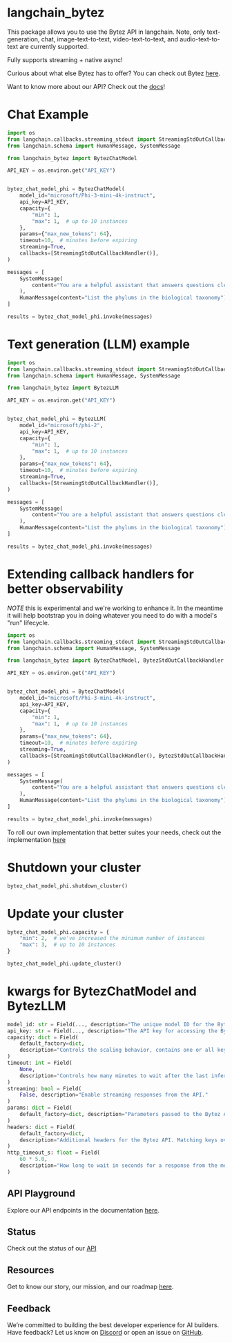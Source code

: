 # langchain_bytez

This package allows you to use the Bytez API in langchain. Note, only text-generation, chat, image-text-to-text, video-text-to-text, and audio-text-to-text are currently supported.

Fully supports streaming + native async!

Curious about what else Bytez has to offer? You can check out Bytez [here](https://bytez.com).

Want to know more about our API? Check out the [docs](https://docs.bytez.com)!

# Chat Example

```py
import os
from langchain.callbacks.streaming_stdout import StreamingStdOutCallbackHandler
from langchain.schema import HumanMessage, SystemMessage

from langchain_bytez import BytezChatModel

API_KEY = os.environ.get("API_KEY")


bytez_chat_model_phi = BytezChatModel(
    model_id="microsoft/Phi-3-mini-4k-instruct",
    api_key=API_KEY,
    capacity={
        "min": 1,
        "max": 1,  # up to 10 instances
    },
    params={"max_new_tokens": 64},
    timeout=10,  # minutes before expiring
    streaming=True,
    callbacks=[StreamingStdOutCallbackHandler()],
)

messages = [
    SystemMessage(
        content="You are a helpful assistant that answers questions clearly and concisely."
    ),
    HumanMessage(content="List the phylums in the biological taxonomy"),
]

results = bytez_chat_model_phi.invoke(messages)
```

# Text generation (LLM) example

```python
import os
from langchain.callbacks.streaming_stdout import StreamingStdOutCallbackHandler
from langchain.schema import HumanMessage, SystemMessage

from langchain_bytez import BytezLLM

API_KEY = os.environ.get("API_KEY")


bytez_chat_model_phi = BytezLLM(
    model_id="microsoft/phi-2",
    api_key=API_KEY,
    capacity={
        "min": 1,
        "max": 1,  # up to 10 instances
    },
    params={"max_new_tokens": 64},
    timeout=10,  # minutes before expiring
    streaming=True,
    callbacks=[StreamingStdOutCallbackHandler()],
)

messages = [
    SystemMessage(
        content="You are a helpful assistant that answers questions clearly and concisely."
    ),
    HumanMessage(content="List the phylums in the biological taxonomy"),
]

results = bytez_chat_model_phi.invoke(messages)
```

# Extending callback handlers for better observability

_NOTE_ this is experimental and we're working to enhance it. In the meantime it will help bootstrap you in doing whatever you need to do with a model's "run" lifecycle.

```py
import os
from langchain.callbacks.streaming_stdout import StreamingStdOutCallbackHandler
from langchain.schema import HumanMessage, SystemMessage

from langchain_bytez import BytezChatModel, BytezStdOutCallbackHandler

API_KEY = os.environ.get("API_KEY")


bytez_chat_model_phi = BytezChatModel(
    model_id="microsoft/Phi-3-mini-4k-instruct",
    api_key=API_KEY,
    capacity={
        "min": 1,
        "max": 1,  # up to 10 instances
    },
    params={"max_new_tokens": 64},
    timeout=10,  # minutes before expiring
    streaming=True,
    callbacks=[StreamingStdOutCallbackHandler(), BytezStdOutCallbackHandler()],
)

messages = [
    SystemMessage(
        content="You are a helpful assistant that answers questions clearly and concisely."
    ),
    HumanMessage(content="List the phylums in the biological taxonomy"),
]

results = bytez_chat_model_phi.invoke(messages)

```

To roll our own implementation that better suites your needs, check out the implementation [here](https://github.com/Bytez-com/langchain_bytez/blob/main/langchain_bytez/BytezStdOutCallbackHandler.py)

# Shutdown your cluster

```py
bytez_chat_model_phi.shutdown_cluster()
```

# Update your cluster

```py
bytez_chat_model_phi.capacity = {
    "min": 2,  # we've increased the minimum number of instances
    "max": 3,  # up to 10 instances
}

bytez_chat_model_phi.update_cluster()
```

# kwargs for BytezChatModel and BytezLLM

```py
model_id: str = Field(..., description="The unique model ID for the Bytez LLM.")
api_key: str = Field(..., description="The API key for accessing the Bytez LLM.")
capacity: dict = Field(
    default_factory=dict,
    description="Controls the scaling behavior, contains one or all keys 'desired': int, 'min': int, and 'max': int",
)
timeout: int = Field(
    None,
    description="Controls how many minutes to wait after the last inference to shutdown the cluster",
)
streaming: bool = Field(
    False, description="Enable streaming responses from the API."
)
params: dict = Field(
    default_factory=dict, description="Parameters passed to the Bytez API."
)
headers: dict = Field(
    default_factory=dict,
    description="Additional headers for the Bytez API. Matching keys override the defaults.",
)
http_timeout_s: float = Field(
    60 * 5.0,
    description="How long to wait in seconds for a response from the model before timing out",
)
```

## API Playground

Explore our API endpoints in the documentation [here](https://docs.bytez.com/model-api/playground/overview).

## Status

Check out the status of our [API](https://status.bytez.com)

## Resources

Get to know our story, our mission, and our roadmap [here](https://docs.bytez.com/company/about).

## Feedback

We’re committed to building the best developer experience for AI builders. Have feedback? Let us know on [Discord](https://discord.com/invite/Z723PfCFWf) or open an issue on [GitHub](https://github.com/Bytez-com/docs/issues).
